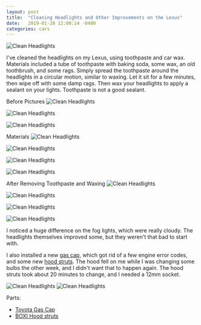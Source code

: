 ```yaml
---
layout: post
title:  "Cleaning Headlights and Other Improvements on the Lexus"
date:   2019-01-28 12:00:14 -0400
categories: cars
---
```


![Clean Headlights](/images/lexus2/in_process.jpg)

I've cleaned the headlights on my Lexus, using toothpaste and car wax. Materials included a tube of toothpaste with baking soda, some wax, an old toothbrush, and some rags. Simply spread the toothpaste around the headlights in a circular motion, similar to waxing. Let it sit for a few minutes, then wipe off with some damp rags. Then wax your headlights to apply a sealant on your lights. Toothpaste is not a good sealant.

Before Pictures
![Clean Headlights](/images/lexus2/before_L.jpg)

![Clean Headlights](/images/lexus2/before_L_F.jpg)

![Clean Headlights](/images/lexus2/before_R.jpg)

Materials
![Clean Headlights](/images/lexus2/materials.jpg)

![Clean Headlights](/images/lexus2/toothpaste.jpg)

![Clean Headlights](/images/lexus2/in.jpg)

![Clean Headlights](/images/lexus2/in_process.jpg)

After Removing Toothpaste and Waxing
![Clean Headlights](/images/lexus2/after_L.jpg)

![Clean Headlights](/images/lexus2/after_R.jpg)

![Clean Headlights](/images/lexus2/after_L_F.jpg)

![Clean Headlights](/images/lexus2/after_R_F.jpg)

I noticed a huge difference on the fog lights, which were really cloudy. The headlights themselves improved some, but they weren't that bad to start with.

I also installed a new [gas cap](https://amzn.to/2MBqzcI), which got rid of a few engine error codes, and some new [hood struts](https://amzn.to/2RSoajZ). The hood fell on me while I was changing some bulbs the other week, and I didn't want that to happen again. The hood struts took about 20 minutes to change, and I needed a 12mm socket.

![Clean Headlights](/images/lexus2/hood.jpg)
![Clean Headlights](/images/lexus2/hood2.jpg)

Parts:
* [Toyota Gas Cap](https://amzn.to/2MBqzcI)
* [BOXI Hood struts](https://amzn.to/2RSoajZ)
